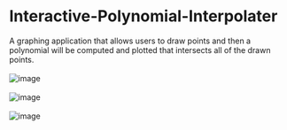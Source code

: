 # Interactive-Polynomial-Interpolater
A graphing application that allows users to draw points and then a polynomial will be computed and plotted that intersects all of the drawn points. 
<br/><br/>
![image](https://github.com/vivek-ramadhar/Interactive-Polynomial-Interpolater/assets/47376625/a83d3ae1-48ee-4a1a-b41e-c38d992bb51d)
<br/><br/>
![image](https://github.com/vivek-ramadhar/Interactive-Polynomial-Interpolater/assets/47376625/5155dbcd-cc65-46a3-b3a9-cf0850cfd9f6)
<br/><br/>
![image](https://github.com/vivek-ramadhar/Interactive-Polynomial-Interpolater/assets/47376625/5889a644-2061-40a4-9d16-e410444e9dd9)
